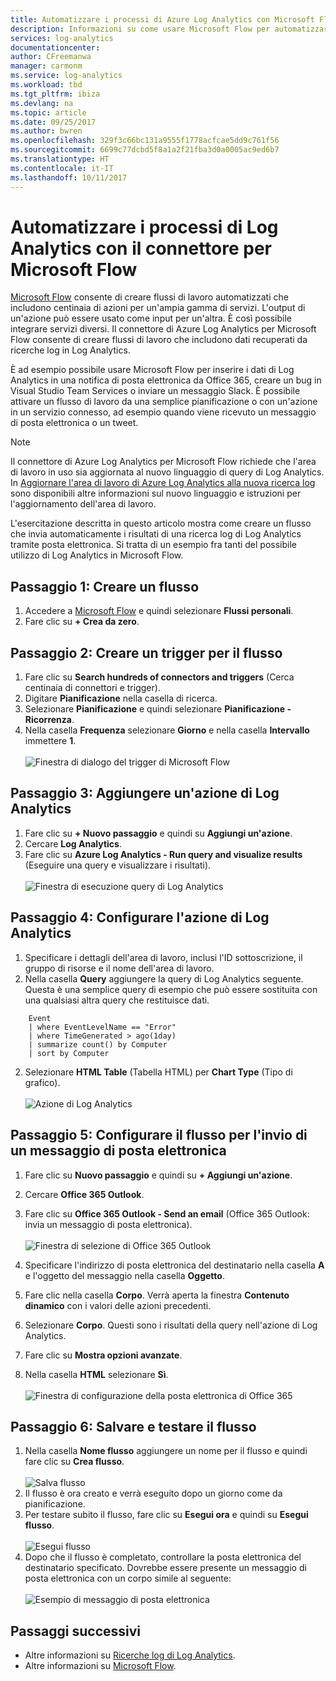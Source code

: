 ```yaml
---
title: Automatizzare i processi di Azure Log Analytics con Microsoft Flow
description: Informazioni su come usare Microsoft Flow per automatizzare in poco tempo i processi ripetibili usando il connettore di Azure Log Analytics.
services: log-analytics
documentationcenter: 
author: CFreemanwa
manager: carmonm
ms.service: log-analytics
ms.workload: tbd
ms.tgt_pltfrm: ibiza
ms.devlang: na
ms.topic: article
ms.date: 09/25/2017
ms.author: bwren
ms.openlocfilehash: 329f3c66bc131a9555f1778acfcae5dd9c761f56
ms.sourcegitcommit: 6699c77dcbd5f8a1a2f21fba3d0a0005ac9ed6b7
ms.translationtype: HT
ms.contentlocale: it-IT
ms.lasthandoff: 10/11/2017
---
```

# <a name="automate-log-analytics-processes-with-the-connector-for-microsoft-flow"></a>Automatizzare i processi di Log Analytics con il connettore per Microsoft Flow
[Microsoft Flow](https://ms.flow.microsoft.com) consente di creare flussi di lavoro automatizzati che includono centinaia di azioni per un'ampia gamma di servizi. L'output di un'azione può essere usato come input per un'altra. È così possibile integrare servizi diversi.  Il connettore di Azure Log Analytics per Microsoft Flow consente di creare flussi di lavoro che includono dati recuperati da ricerche log in Log Analytics.

È ad esempio possibile usare Microsoft Flow per inserire i dati di Log Analytics in una notifica di posta elettronica da Office 365, creare un bug in Visual Studio Team Services o inviare un messaggio Slack.  È possibile attivare un flusso di lavoro da una semplice pianificazione o con un'azione in un servizio connesso, ad esempio quando viene ricevuto un messaggio di posta elettronica o un tweet.  


> [!NOTE]
> Il connettore di Azure Log Analytics per Microsoft Flow richiede che l'area di lavoro in uso sia aggiornata al nuovo linguaggio di query di Log Analytics. In [Aggiornare l'area di lavoro di Azure Log Analytics alla nuova ricerca log](log-analytics-log-search-upgrade.md) sono disponibili altre informazioni sul nuovo linguaggio e istruzioni per l'aggiornamento dell'area di lavoro.  

L'esercitazione descritta in questo articolo mostra come creare un flusso che invia automaticamente i risultati di una ricerca log di Log Analytics tramite posta elettronica. Si tratta di un esempio fra tanti del possibile utilizzo di Log Analytics in Microsoft Flow. 


## <a name="step-1-create-a-flow"></a>Passaggio 1: Creare un flusso
1. Accedere a [Microsoft Flow](http://flow.microsoft.com) e quindi selezionare **Flussi personali**.
2. Fare clic su **+ Crea da zero**.

## <a name="step-2-create-a-trigger-for-your-flow"></a>Passaggio 2: Creare un trigger per il flusso
1. Fare clic su **Search hundreds of connectors and triggers** (Cerca centinaia di connettori e trigger).
2. Digitare **Pianificazione** nella casella di ricerca.
3. Selezionare **Pianificazione** e quindi selezionare **Pianificazione - Ricorrenza**.
4. Nella casella **Frequenza** selezionare **Giorno** e nella casella **Intervallo** immettere **1**.<br><br>![Finestra di dialogo del trigger di Microsoft Flow](media/log-analytics-flow-tutorial/flow01.png)


## <a name="step-3-add-a-log-analytics-action"></a>Passaggio 3: Aggiungere un'azione di Log Analytics
1. Fare clic su **+ Nuovo passaggio** e quindi su **Aggiungi un'azione**.
2. Cercare **Log Analytics**.
3. Fare clic su **Azure Log Analytics - Run query and visualize results** (Eseguire una query e visualizzare i risultati).<br><br>![Finestra di esecuzione query di Log Analytics](media/log-analytics-flow-tutorial/flow02.png)

## <a name="step-4-configure-the-log-analytics-action"></a>Passaggio 4: Configurare l'azione di Log Analytics

1. Specificare i dettagli dell'area di lavoro, inclusi l'ID sottoscrizione, il gruppo di risorse e il nome dell'area di lavoro.
2. Nella casella **Query** aggiungere la query di Log Analytics seguente.  Questa è una semplice query di esempio che può essere sostituita con una qualsiasi altra query che restituisce dati.
```
    Event
    | where EventLevelName == "Error" 
    | where TimeGenerated > ago(1day)
    | summarize count() by Computer
    | sort by Computer
```

2. Selezionare **HTML Table** (Tabella HTML) per **Chart Type** (Tipo di grafico).<br><br>![Azione di Log Analytics](media/log-analytics-flow-tutorial/flow03.png)

## <a name="step-5-configure-the-flow-to-send-email"></a>Passaggio 5: Configurare il flusso per l'invio di un messaggio di posta elettronica

1. Fare clic su **Nuovo passaggio** e quindi su **+ Aggiungi un'azione**.
2. Cercare **Office 365 Outlook**.
3. Fare clic su **Office 365 Outlook - Send an email** (Office 365 Outlook: invia un messaggio di posta elettronica).<br><br>![Finestra di selezione di Office 365 Outlook](media/log-analytics-flow-tutorial/flow04.png)

4. Specificare l'indirizzo di posta elettronica del destinatario nella casella **A** e l'oggetto del messaggio nella casella **Oggetto**.
5. Fare clic nella casella **Corpo**.  Verrà aperta la finestra **Contenuto dinamico** con i valori delle azioni precedenti.  
6. Selezionare **Corpo**.  Questi sono i risultati della query nell'azione di Log Analytics.
6. Fare clic su **Mostra opzioni avanzate**.
7. Nella casella **HTML** selezionare **Sì**.<br><br>![Finestra di configurazione della posta elettronica di Office 365](media/log-analytics-flow-tutorial/flow05.png)

## <a name="step-6-save-and-test-your-flow"></a>Passaggio 6: Salvare e testare il flusso
1. Nella casella **Nome flusso** aggiungere un nome per il flusso e quindi fare clic su **Crea flusso**.<br><br>![Salva flusso](media/log-analytics-flow-tutorial/flow06.png)
2. Il flusso è ora creato e verrà eseguito dopo un giorno come da pianificazione. 
3. Per testare subito il flusso, fare clic su **Esegui ora** e quindi su **Esegui flusso**.<br><br>![Esegui flusso](media/log-analytics-flow-tutorial/flow07.png)
3. Dopo che il flusso è completato, controllare la posta elettronica del destinatario specificato.  Dovrebbe essere presente un messaggio di posta elettronica con un corpo simile al seguente:<br><br>![Esempio di messaggio di posta elettronica](media/log-analytics-flow-tutorial/flow08.png)


## <a name="next-steps"></a>Passaggi successivi

- Altre informazioni su [Ricerche log di Log Analytics](log-analytics-log-search-new.md).
- Altre informazioni su [Microsoft Flow](https://ms.flow.microsoft.com).



